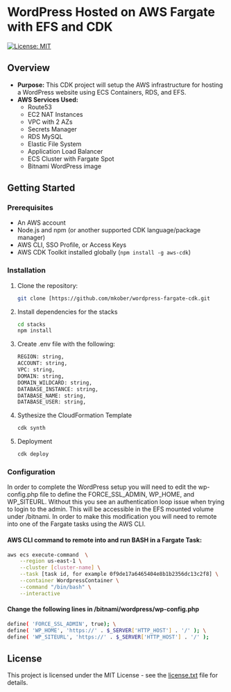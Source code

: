 # WordPress Hosted on AWS Fargate with EFS and CDK

[![License: MIT](https://img.shields.io/badge/License-MIT-yellow.svg)](LICENSE)

## Overview
* **Purpose:** This CDK project will setup the AWS infrastructure for hosting a WordPress website using ECS Containers, RDS, and EFS.
* **AWS Services Used:** 
    - Route53
    - EC2 NAT Instances
    - VPC with 2 AZs
    - Secrets Manager
    - RDS MySQL
    - Elastic File System
    - Application Load Balancer
    - ECS Cluster with Fargate Spot
    - Bitnami WordPress image

## Getting Started

### Prerequisites
* An AWS account 
* Node.js and npm (or another supported CDK language/package manager)
* AWS CLI, SSO Profile, or Access Keys
* AWS CDK Toolkit installed globally (`npm install -g aws-cdk`)

### Installation

1. Clone the repository:
   ```bash
   git clone [https://github.com/mkober/wordpress-fargate-cdk.git
   ```
   
2. Install dependencies for the stacks
   ```bash
   cd stacks
   npm install
   ```
   
3. Create .env file with the following:
   ```bash
   REGION: string,
   ACCOUNT: string,
   VPC: string,
   DOMAIN: string,
   DOMAIN_WILDCARD: string,
   DATABASE_INSTANCE: string,
   DATABASE_NAME: string,
   DATABASE_USER: string,
   ```
3. Sythesize the CloudFormation Template
   ```bash
   cdk synth
   ```
4. Deployment
   ```bash
   cdk deploy
   ```
   
### Configuration
In order to complete the WordPress setup you will need to edit the wp-config.php file to define the FORCE_SSL_ADMIN, WP_HOME, and WP_SITEURL. Without this you see an authentication loop issue when trying to login to the admin. This will be accessible in the EFS mounted volume under /bitnami. In order to make this modification you will need to remote into one of the Fargate tasks using the AWS CLI. 

#### AWS CLI command to remote into and run BASH in a Fargate Task:
```bash
aws ecs execute-command  \
    --region us-east-1 \
    --cluster [cluster-name] \
    --task [task id, for example 0f9de17a6465404e8b1b2356dc13c2f8] \
    --container WordpressContainer \
    --command "/bin/bash" \
    --interactive
```
#### Change the following lines in /bitnami/wordpress/wp-config.php 
```bash
define( 'FORCE_SSL_ADMIN', true); \
define( 'WP_HOME', 'https://' . $_SERVER['HTTP_HOST'] . '/' ); \
define( 'WP_SITEURL', 'https://' . $_SERVER['HTTP_HOST'] . '/' );
```

## License
This project is licensed under the MIT License - see the [license.txt](license.txt) file for details.

